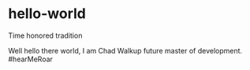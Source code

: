 # hello-world
Time honored tradition

Well hello there world, I am Chad Walkup future master of development. #hearMeRoar

